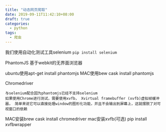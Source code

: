```yaml
---
title: "动态网页爬取"
date: 2019-09-11T11:42:10+08:00
draft: true
categories:
  - python
tags:
  - 爬虫
---
```

<!--more-->
我们使用自动化测试工具selenium
`pip install selenium`

PhantomJS
基于webkit的无界面浏览器

ubuntu使用apt-get install phantomjs
MAC使用bew cask install phantomjs

Chromedriver

    与selenium配合因为phantomjs已经不支持selenium
    如果使用Chrome进行测试，需要使用xvfb， Xvirtual framebuffer (xvfb)虚拟帧缓冲器， 简单来说它可以直接处理window的图形化功能，并且不会输出到屏幕上，这就摆脱了对可视窗口的依赖

MAC安装brew cask install chromedriver
mac安装xvfb(可选) pip install xvfbwrapper

